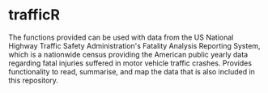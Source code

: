 # trafficR

<!-- badges: start -->
<!-- badges: end -->

The functions provided can be used with data from the US National Highway Traffic Safety Administration's Fatality Analysis Reporting System, which is a nationwide census providing the American public yearly data regarding fatal injuries suffered in motor vehicle traffic crashes. Provides functionality to read, summarise, and map the data that is also included in this repository.


